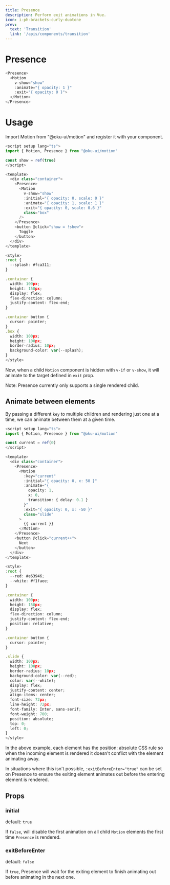 ```yaml
---
title: Presence
description: Perform exit animations in Vue.
icon: i-ph-brackets-curly-duotone
prev:
  text: 'Transition'
  link: '/apis/components/transition'
---
```


# Presence

```ts
<Presence>
  <Motion
    v-show="show"
    :animate="{ opacity: 1 }"
    :exit="{ opacity: 0 }">
  </Motion>
</Presence>
``` 

# Usage
Import Motion from "@oku-ui/motion" and register it with your component.


```ts
<script setup lang="ts">
import { Motion, Presence } from "@oku-ui/motion"

const show = ref(true)
</script>

<template>
  <div class="container">
    <Presence>
      <Motion
        v-show="show"
        :initial="{ opacity: 0, scale: 0 }"
        :animate="{ opacity: 1, scale: 1 }"
        :exit="{ opacity: 0, scale: 0.6 }"
        class="box"
      />
    </Presence>
    <button @click="show = !show">
      Toggle
    </button>
  </div>
</template>

<style>
:root {
  --splash: #fca311;
}

.container {
  width: 100px;
  height: 150px;
  display: flex;
  flex-direction: column;
  justify-content: flex-end;
}

.container button {
  cursor: pointer;
}
.box {
  width: 100px;
  height: 100px;
  border-radius: 10px;
  background-color: var(--splash);
}
</style>
```

Now, when a child `Motion` component is hidden with `v-if` or `v-show`, it will animate to the target defined in `exit` prop.

Note: Presence currently only supports a single rendered child.


## Animate between elements

By passing a different `key` to multiple children and rendering just one at a time, we can animate between them at a given time.


```ts
<script setup lang="ts">
import { Motion, Presence } from "@oku-ui/motion"

const current = ref(0)
</script>

<template>
  <div class="container">
    <Presence>
      <Motion
        :key="current"
        :initial="{ opacity: 0, x: 50 }"
        :animate="{
          opacity: 1,
          x: 0,
          transition: { delay: 0.1 }
        }"
        :exit="{ opacity: 0, x: -50 }"
        class="slide"
      >
        {{ current }}
      </Motion>
    </Presence>
    <button @click="current++">
      Next
    </button>
  </div>
</template>

<style>
:root {
  --red: #e63946;
  --white: #f1faee;
}

.container {
  width: 100px;
  height: 150px;
  display: flex;
  flex-direction: column;
  justify-content: flex-end;
  position: relative;
}

.container button {
  cursor: pointer;
}

.slide {
  width: 100px;
  height: 100px;
  border-radius: 10px;
  background-color: var(--red);
  color: var(--white);
  display: flex;
  justify-content: center;
  align-items: center;
  font-size: 72px;
  line-height: 72px;
  font-family: Inter, sans-serif;
  font-weight: 700;
  position: absolute;
  top: 0;
  left: 0;
}
</style>
```

In the above example, each element has the position: absolute CSS rule so when the incoming element is rendered it doesn't conflict with the element animating away.

In situations where this isn't possible, `:exitBeforeEnter="true"` can be set on Presence to ensure the exiting element animates out before the entering element is rendered.


## Props

### initial

default: `true`

If `false`, will disable the first animation on all child `Motion` elements the first time `Presence` is rendered.


### exitBeforeEnter

default: `false`

If `true`, Presence will wait for the exiting element to finish animating out before animating in the next one.

